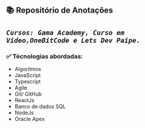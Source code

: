 ## 📚 Repositório de Anotações
## _`Cursos: Gama Academy, Curso em Video,OneBitCode e Lets Dev Paipe.`_

### ✅ Técnologias abordadas:
* Algoritmos 
* JavaScript
* Typescript 
* Agile
* Git/ GitHub
* ReactJs
* Banco de dados SQL
* NodeJs
* Oracle Apex
